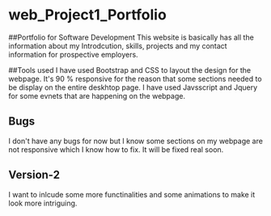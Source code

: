 # web_Project1_Portfolio

##Portfolio for Software Development
This website is basically has all the information about my Introdcution, skills, projects and my contact information for prospective employers.

##Tools used
I have used Bootstrap and CSS to layout the design for the webpage. It's 90 % responsive for the reason that some sections needed to be display on the entire deskhtop page. I have used Javsscript and Jquery for some evnets that are happening on the webpage.

## Bugs
I don't have any bugs for now but I know some sections on my webpage are not responsive which I know how to fix. It will be fixed real soon.

## Version-2
I want to inlcude some more functinalities and some animations to make it look more intriguing.

